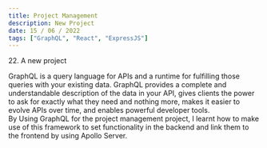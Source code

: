 ```yaml
---
title: Project Management
description: New Project
date: 15 / 06 / 2022
tags: ["GraphQL", "React", "ExpressJS"]
---
```


<p>22. A new project</p>

<p> GraphQL is a query language for APIs and a runtime for fulfilling those queries with your existing data. GraphQL provides a complete and understandable description of the data in your API, gives clients the power to ask for exactly what they need and nothing more, makes it easier to evolve APIs over time, and enables powerful developer tools.<br/>
By Using GraphQL for the project management project, I learnt how to make use of this framework to set functionality in the backend and link them to the frontend by using Apollo Server. 
</p>
